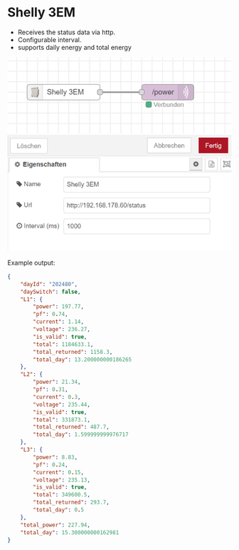 # Shelly 3EM 

- Receives the status data via http.
- Configurable interval.
- supports daily energy and total energy

![alt text](doc/chrome_cb3LCehaSM.png)
![alt text](doc/chrome_kUslimc8P2.png)

Example output:
```json
{
    "dayId": "202480",
    "daySwitch": false,
    "L1": {
        "power": 197.77,
        "pf": 0.74,
        "current": 1.14,
        "voltage": 236.27,
        "is_valid": true,
        "total": 1184633.1,
        "total_returned": 1158.3,
        "total_day": 13.200000000186265
    },
    "L2": {
        "power": 21.34,
        "pf": 0.31,
        "current": 0.3,
        "voltage": 235.44,
        "is_valid": true,
        "total": 331873.1,
        "total_returned": 487.7,
        "total_day": 1.599999999976717
    },
    "L3": {
        "power": 8.83,
        "pf": 0.24,
        "current": 0.15,
        "voltage": 235.13,
        "is_valid": true,
        "total": 349600.5,
        "total_returned": 293.7,
        "total_day": 0.5
    },
    "total_power": 227.94,
    "total_day": 15.300000000162981
}
```